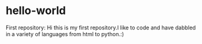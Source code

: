 # hello-world
First repository:
Hi this is my first repository.I like to code and have dabbled in a variety of languages from html to python.:)
